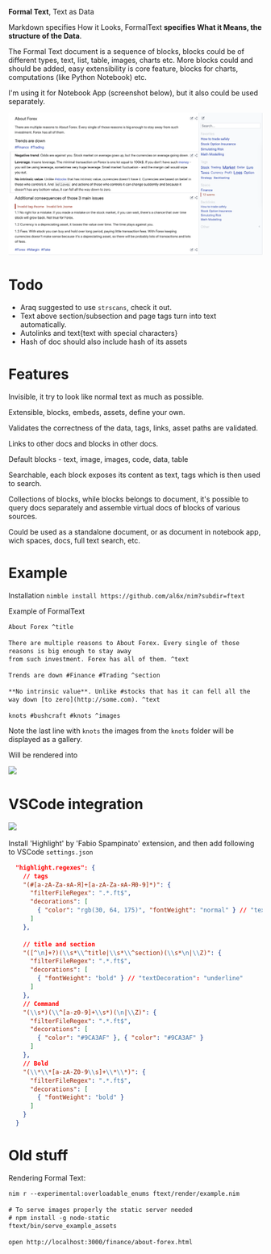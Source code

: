 **Formal Text**, Text as Data

Markdown specifies How it Looks, FormalText **specifies What it Means, the structure of the Data**.

The Formal Text document is a sequence of blocks, blocks could be of different types, text,
list, table, images, charts etc. More blocks could and should be added, easy extensibility is
core feature, blocks for charts, computations (like Python Notebook) etc.

I'm using it for Notebook App (screenshot below), but it also could be used separately.

![](readme/keep.png)

# Todo

- Araq suggested to use `strscans`, check it out.
- Text above section/subsection and page tags turn into text automatically.
- Autolinks and text{text with special characters}
- Hash of doc should also include hash of its assets

# Features

Invisible, it try to look like normal text as much as possible.

Extensible, blocks, embeds, assets, define your own.

Validates the correctness of the data, tags, links, asset paths are validated.

Links to other docs and blocks in other docs.

Default blocks - text, image, images, code, data, table

Searchable, each block exposes its content as text, tags which is then used to search.

Collections of blocks, while blocks belongs to document, it's possible to query docs separately
and assemble virtual docs of blocks of various sources.

Could be used as a standalone document, or as document in notebook app, wich spaces, docs, full text search,
etc.

# Example

Installation `nimble install https://github.com/al6x/nim?subdir=ftext`

Example of FormalText

```
About Forex ^title

There are multiple reasons to About Forex. Every single of those reasons is big enough to stay away
from such investment. Forex has all of them. ^text

Trends are down #Finance #Trading ^section

**No intrinsic value**. Unlike #stocks that has it can fell all the
way down [to zero](http://some.com). ^text

knots #bushcraft #knots ^images
```

Note the last line with `knots` the images from the `knots` folder will be displayed as a gallery.

Will be rendered into

![](readme/static_page.png)

# VSCode integration

![](readme/vscode.png)

Install 'Highlight' by 'Fabio Spampinato' extension, and then add following to VSCode `settings.json`

```JSON
  "highlight.regexes": {
    // tags
    "(#[a-zA-Zа-яА-Я]+[a-zA-Zа-яА-Я0-9]*)": {
      "filterFileRegex": ".*.ft$",
      "decorations": [
        { "color": "rgb(30, 64, 175)", "fontWeight": "normal" } // "textDecoration": "underline"
      ]
    },

    // title and section
    "([^\n]+?)(\\s*\\^title|\\s*\\^section)(\\s*\n|\\Z)": {
      "filterFileRegex": ".*.ft$",
      "decorations": [
        { "fontWeight": "bold" } // "textDecoration": "underline"
      ]
    },
    // Command
    "(\\s*)(\\^[a-z0-9]+\\s*)(\n|\\Z)": {
      "filterFileRegex": ".*.ft$",
      "decorations": [
        { "color": "#9CA3AF" }, { "color": "#9CA3AF" }
      ]
    },
    // Bold
    "(\\*\\*[a-zA-Z0-9\\s]+\\*\\*)": {
      "filterFileRegex": ".*.ft$",
      "decorations": [
        { "fontWeight": "bold" }
      ]
    }
  }
```

# Old stuff

Rendering Formal Text:

```
nim r --experimental:overloadable_enums ftext/render/example.nim

# To serve images properly the static server needed
# npm install -g node-static
ftext/bin/serve_example_assets

open http://localhost:3000/finance/about-forex.html
```
